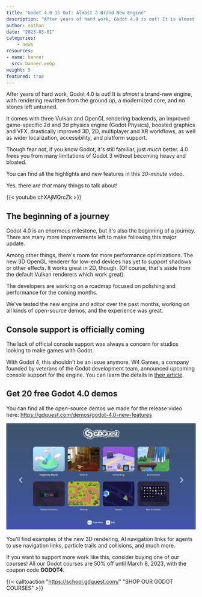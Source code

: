 ```yaml
---
title: "Godot 4.0 Is Out: Almost a Brand New Engine"
description: "After years of hard work, Godot 4.0 is out! It is almost a brand-new engine, with rendering rewritten from the ground up, a modernized core, and no stones left unturned."
author: nathan
date: "2023-03-01"
categories:
    - news
resources:
- name: banner
  src: banner.webp
weight: 5
featured: true
---
```


After years of hard work, Godot 4.0 is out! It is *almost* a brand-new engine, with rendering rewritten from the ground up, a modernized core, and no stones left unturned.

It comes with three Vulkan and OpenGL rendering backends, an improved game-specific 2d and 3d physics engine (Godot Physics), boosted graphics and VFX, drastically improved 3D, 2D, multiplayer and XR workflows, as well as wider localization, accessibility, and platform support.

Though fear not, if you know Godot, it's still familiar, just *much* better. 4.0 frees you from many limitations of Godot 3 without becoming heavy and bloated.

You can find all the highlights and new features in this *30-minute* video.

Yes, there are *that* many things to talk about!

{{< youtube chXAjMQrcZk >}}

## The beginning of a journey

Godot 4.0 is an enormous milestone, but it's also the beginning of a journey. There are many more improvements left to make following this major update.

Among other things, there's room for more performance optimizations. The new 3D OpenGL renderer for low-end devices has yet to support shadows or other effects. It works great in 2D, though. (Of course, that's aside from the default Vulkan renderers which work great).

The developers are working on a roadmap focused on polishing and performance for the coming months.

We've tested the new engine and editor over the past months, working on all kinds of open-source demos, and the experience was great.

## Console support is officially coming

The lack of official console support was always a concern for studios looking to make games with Godot.

With Godot 4, this shouldn't be an issue anymore. W4 Games, a company founded by veterans of the Godot development team, announced upcoming console support for the engine. You can learn the details in [their article](https://w4games.com/2023/02/28/godot-support-for-consoles-is-coming-courtesy-of-w4-games/).

## Get 20 free Godot 4.0 demos

You can find all the open-source demos we made for the release video here: https://gdquest.com/demos/godot-4.0-new-features

![Screenshot of 8 Godot 4.0 demos included in the above repository](demos.webp)

You'll find examples of the new 3D rendering, AI navigation links for agents to use navigation links, particle trails and collisions, and much more.

If you want to support more work like this, consider buying one of our courses! All our Godot courses are 50% off until March 8, 2023, with the coupon code **GODOT4**.

{{< calltoaction "https://school.gdquest.com/" "SHOP OUR GODOT COURSES" >}}
